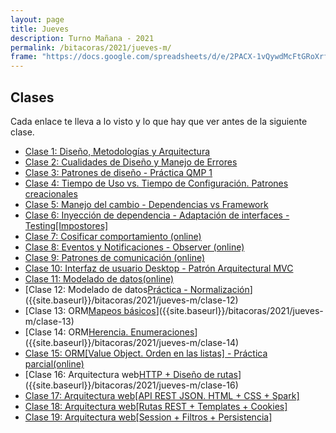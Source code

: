 ```yaml
---
layout: page
title: Jueves
description: Turno Mañana - 2021
permalink: /bitacoras/2021/jueves-m/
frame: "https://docs.google.com/spreadsheets/d/e/2PACX-1vQywdMcFtGRoXrfsVV56DWJ_h3o0pXB6oDPnaRGnRL5_hkIiTVoYi27WlItVoAbR4AsaMe4_TsFVDcR/pubhtml?gid=0&amp;single=true&amp;widget=true&amp;headers=false"
---
```

## Clases

Cada enlace te lleva a lo visto y lo que hay que ver antes de la siguiente clase.

- [Clase 1: Diseño, Metodologías y Arquitectura]({{site.baseurl}}/bitacoras/2021/jueves-m/clase-01)
- [Clase 2: Cualidades de Diseño y Manejo de Errores]({{site.baseurl}}/bitacoras/2021/jueves-m/clase-02)
- [Clase 3: Patrones de diseño - Práctica QMP 1]({{site.baseurl}}/bitacoras/2021/jueves-m/clase-03) 
- [Clase 4: Tiempo de Uso vs. Tiempo de Configuración. Patrones creacionales]({{site.baseurl}}/bitacoras/2021/jueves-m/clase-04)
- [Clase 5: Manejo del cambio - Dependencias vs Framework]({{site.baseurl}}/bitacoras/2021/jueves-m/clase-05) 
- [Clase 6: Inyección de dependencia - Adaptación de interfaces - Testing[Impostores]]({{site.baseurl}}/bitacoras/2021/jueves-m/clase-06/)
- [Clase 7: Cosificar comportamiento (online)]({{site.baseurl}}/bitacoras/2021/jueves-m/clase-07)
- [Clase 8: Eventos y Notificaciones - Observer (online)]({{site.baseurl}}/bitacoras/2021/jueves-m/clase-08) 
- [Clase 9: Patrones de comunicación (online)]({{site.baseurl}}/bitacoras/2021/jueves-m/clase-09) 
- [Clase 10: Interfaz de usuario Desktop - Patrón Arquitectural MVC]({{site.baseurl}}/bitacoras/2021/jueves-m/clase-10)
- [Clase 11: Modelado de datos(online)]({{site.baseurl}}/bitacoras/2021/jueves-m/clase-11) 
- [Clase 12: Modelado de datos[Práctica - Normalización](online)]({{site.baseurl}}/bitacoras/2021/jueves-m/clase-12) 
- [Clase 13: ORM[Mapeos básicos](online)]({{site.baseurl}}/bitacoras/2021/jueves-m/clase-13) 
- [Clase 14: ORM[Herencia. Enumeraciones](online)]({{site.baseurl}}/bitacoras/2021/jueves-m/clase-14) 
- [Clase 15: ORM[Value Object. Orden en las listas] - Práctica parcial(online)]({{site.baseurl}}/bitacoras/2021/jueves-m/clase-15)
- [Clase 16: Arquitectura web[HTTP + Diseño de rutas](online)]({{site.baseurl}}/bitacoras/2021/jueves-m/clase-16) 
- [Clase 17: Arquitectura web[API REST JSON. HTML + CSS + Spark]]({{site.baseurl}}/bitacoras/2021/jueves-m/clase-17) 
- [Clase 18: Arquitectura web[Rutas REST + Templates + Cookies]]({{site.baseurl}}/bitacoras/2021/jueves-m/clase-18) 
- [Clase 19: Arquitectura web[Session + Filtros + Persistencia]]({{site.baseurl}}/bitacoras/2021/jueves-m/clase-19) 


<!--
- [Clase 11: Metodologías ágiles y repaso (online)]({{site.baseurl}}/bitacoras/2021/jueves-m/clase-11) 
- [Clase 21: Arquitectura web[Formularios. Cookies. Session]]({{site.baseurl}}/bitacoras/2021/jueves-m/clase-21) 
- [Clase 22: Introducción a la arquitectura y su documentación]({{site.baseurl}}/bitacoras/2021/jueves-m/clase-22) 
- [Clase 23: Integración de sistemas y componentes arquitecturales]({{site.baseurl}}/bitacoras/2021/jueves-m/clase-23) 
-->
